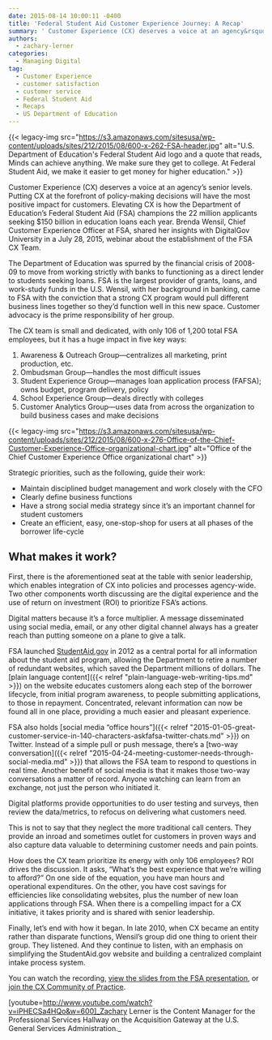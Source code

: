 ```yaml
---
date: 2015-08-14 10:00:11 -0400
title: 'Federal Student Aid Customer Experience Journey: A Recap'
summary: ' Customer Experience (CX) deserves a voice at an agency&rsquo;s senior levels. Putting CX'
authors:
  - zachary-lerner
categories:
  - Managing Digital
tag:
  - Customer Experience
  - customer satisfaction
  - customer service
  - Federal Student Aid
  - Recaps
  - US Department of Education
---
```


{{< legacy-img src="https://s3.amazonaws.com/sitesusa/wp-content/uploads/sites/212/2015/08/600-x-262-FSA-header.jpg" alt="U.S. Department of Education's Federal Student Aid logo and a quote that reads, Minds can achieve anything. We make sure they get to college. At Federal Student Aid, we make it easier to get money for higher education." >}}

Customer Experience (CX) deserves a voice at an agency’s senior levels. Putting CX at the forefront of policy-making decisions will have the most positive impact for customers. Elevating CX is how the Department of Education’s Federal Student Aid (FSA) champions the 22 million applicants seeking $150 billion in education loans each year. Brenda Wensil, Chief Customer Experience Officer at FSA, shared her insights with DigitalGov University in a July 28, 2015, webinar about the establishment of the FSA CX Team.

The Department of Education was spurred by the financial crisis of 2008-09 to move from working strictly with banks to functioning as a direct lender to students seeking loans. FSA is the largest provider of grants, loans, and work-study funds in the U.S. Wensil, with her background in banking, came to FSA with the conviction that a strong CX program would pull different business lines together so they’d function well in this new space. Customer advocacy is the prime responsibility of her group.

The CX team is small and dedicated, with only 106 of 1,200 total FSA employees, but it has a huge impact in five key ways:

  1. Awareness & Outreach Group—centralizes all marketing, print production, etc.
  2. Ombudsman Group—handles the most difficult issues
  3. Student Experience Group—manages loan application process (FAFSA); owns budget, program delivery, policy
  4. School Experience Group—deals directly with colleges
  5. Customer Analytics Group—uses data from across the organization to build business cases and make decisions

{{< legacy-img src="https://s3.amazonaws.com/sitesusa/wp-content/uploads/sites/212/2015/08/600-x-276-Office-of-the-Chief-Customer-Experience-Office-organizational-chart.jpg" alt="Office of the Chief Customer Experience Office organizational chart" >}}

Strategic priorities, such as the following, guide their work:

  * Maintain disciplined budget management and work closely with the CFO
  * Clearly define business functions
  * Have a strong social media strategy since it’s an important channel for student customers
  * Create an efficient, easy, one-stop-shop for users at all phases of the borrower life-cycle

## What makes it work?

First, there is the aforementioned seat at the table with senior leadership, which enables integration of CX into policies and processes agency-wide. Two other components worth discussing are the digital experience and the use of return on investment (ROI) to prioritize FSA’s actions.

Digital matters because it’s a force multiplier. A message disseminated using social media, email, or any other digital channel always has a greater reach than putting someone on a plane to give a talk.

FSA launched [StudentAid.gov](https://studentaid.ed.gov/) in 2012 as a central portal for all information about the student aid program, allowing the Department to retire a number of redundant websites, which saved the Department millions of dollars. The [plain language content]({{< relref "plain-language-web-writing-tips.md" >}}) on the website educates customers along each step of the borrower lifecycle, from initial program awareness, to people submitting applications, to those in repayment. Concentrated, relevant information can now be found all in one place, providing a much easier and pleasant experience.

FSA also holds [social media “office hours”]({{< relref "2015-01-05-great-customer-service-in-140-characters-askfafsa-twitter-chats.md" >}}) on Twitter. Instead of a simple pull or push message, there’s a [two-way conversation]({{< relref "2015-04-24-meeting-customer-needs-through-social-media.md" >}}) that allows the FSA team to respond to questions in real time. Another benefit of social media is that it makes those two-way conversations a matter of record. Anyone watching can learn from an exchange, not just the person who initiated it.

Digital platforms provide opportunities to do user testing and surveys, then review the data/metrics, to refocus on delivering what customers need.

This is not to say that they neglect the more traditional call centers. They provide an inroad and sometimes outlet for customers in proven ways and also capture data valuable to determining customer needs and pain points.

How does the CX team prioritize its energy with only 106 employees? ROI drives the discussion. It asks, “What’s the best experience that we’re willing to afford?” On one side of the equation, you have man hours and operational expenditures. On the other, you have cost savings for efficiencies like consolidating websites, plus the number of new loan applications through FSA. When there is a compelling impact for a CX initiative, it takes priority and is shared with senior leadership.

Finally, let’s end with how it began. In late 2010, when CX became an entity rather than disparate functions, Wensil’s group did one thing to orient their group. They listened. And they continue to listen, with an emphasis on simplifying the StudentAid.gov website and building a centralized complaint intake process system.

You can watch the recording, [view the slides from the FSA presentation](https://s3.amazonaws.com/sitesusa/wp-content/uploads/sites/212/2015/08/DigitalGov-Webinar-FSA-Customer-Experience-Journey-7-28-15.pptx), or [join the CX Community of Practice](https://docs.google.com/a/gsa.gov/forms/d/1hzJbZChUg2TRLi_MiC4nAbB-HKUOerBF2kL0qO38fPo/viewform).

[youtube=http://www.youtube.com/watch?v=iPHECSa4HQo&w=600]_Zachary Lerner is the Content Manager for the Professional Services Hallway on the Acquisition Gateway at the U.S. General Services Administration._
